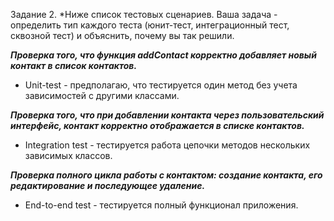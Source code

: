 Задание 2. *Ниже список тестовых сценариев. Ваша задача - определить тип каждого теста (юнит-тест, интеграционный тест, сквозной тест) и объяснить, почему вы так решили.

**_Проверка того, что функция addContact корректно добавляет новый контакт в список контактов._**
* Unit-test - предполагаю, что тестируется один метод без учета зависимостей с другими классами.

**_Проверка того, что при добавлении контакта через пользовательский интерфейс, контакт корректно отображается в списке контактов._**
* Integration test - тестируется работа цепочки методов нескольких зависимых классов.

**_Проверка полного цикла работы с контактом: создание контакта, его редактирование и последующее удаление._**
* End-to-end test - тестируется полный функционал приложения.